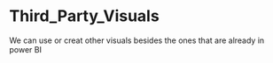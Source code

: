 # Third_Party_Visuals

We can use or creat other visuals besides the ones that are already in power BI